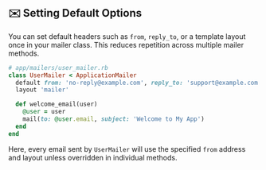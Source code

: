 ## ✉️ Setting Default Options

You can set default headers such as `from`, `reply_to`, or a template layout once in your mailer class. This reduces repetition across multiple mailer methods.

```ruby
# app/mailers/user_mailer.rb
class UserMailer < ApplicationMailer
  default from: 'no-reply@example.com', reply_to: 'support@example.com'
  layout 'mailer'

  def welcome_email(user)
    @user = user
    mail(to: @user.email, subject: 'Welcome to My App')
  end
end
```

Here, every email sent by `UserMailer` will use the specified `from` address and layout unless overridden in individual methods.